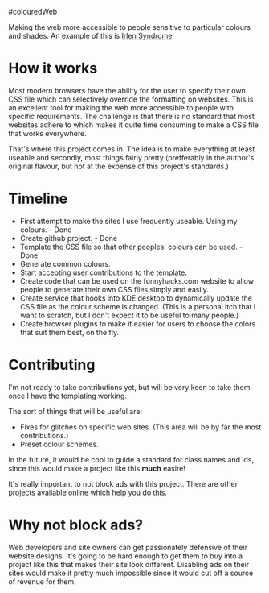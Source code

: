 #colouredWeb

Making the web more accessible to people sensitive to particular colours and shades. An example of this is [Irlen Syndrome](http://en.wikipedia.org/wiki/Irlen_syndrome#Theory)

# How it works

Most modern browsers have the ability for the user to specify their own CSS file which can selectively override the formatting on websites. This is an excellent tool for making the web more accessible to people with specific requirements. The challenge is that there is no standard that most websites adhere to which makes it quite time consuming to make a CSS file that works everywhere.

That's where this project comes in. The idea is to make everything at least useable and secondly, most things fairly pretty (prefferably in the author's original flavour, but not at the expense of this project's standards.)

# Timeline

 * First attempt to make the sites I use frequently useable. Using my colours. - Done
 * Create github project. - Done
 * Template the CSS file so that other peoples' colours can be used. - Done
 * Generate common colours.
 * Start accepting user contributions to the template.
 * Create code that can be used on the funnyhacks.com website to allow people to generate their own CSS files simply and easily.
 * Create service that hooks into KDE desktop to dynamically update the CSS file as the colour scheme is changed. (This is a personal itch that I want to scratch, but I don't expect it to be useful to many people.)
 * Create browser plugins to make it easier for users to choose the colors that suit them best, on the fly.

# Contributing

I'm not ready to take contributions yet, but will be very keen to take them once I have the templating working.

The sort of things that will be useful are:

 * Fixes for glitches on specific web sites. (This area will be by far the most contributions.)
 * Preset colour schemes.

In the future, it would be cool to guide a standard for class names and ids, since this would make a project like this **much** easire!

It's really important to not block ads with this project. There are other projects available online which help you do this.

# Why not block ads?

Web developers and site owners can get passionately defensive of their website designs. It's going to be hard enough to get them to buy into a project like this that makes their site look different. Disabling ads on their sites would make it pretty much impossible since it would cut off a source of revenue for them.
